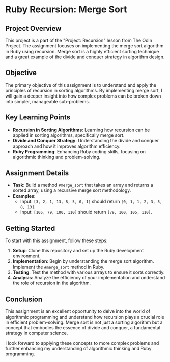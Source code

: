 # Ruby Recursion: Merge Sort

## Project Overview
This project is a part of the "Project: Recursion" lesson from The Odin Project. The assignment focuses on implementing the merge sort algorithm in Ruby using recursion. Merge sort is a highly efficient sorting technique and a great example of the divide and conquer strategy in algorithm design.

## Objective
The primary objective of this assignment is to understand and apply the principles of recursion in sorting algorithms. By implementing merge sort, I will gain a deeper insight into how complex problems can be broken down into simpler, manageable sub-problems.

## Key Learning Points
- **Recursion in Sorting Algorithms**: Learning how recursion can be applied in sorting algorithms, specifically merge sort.
- **Divide and Conquer Strategy**: Understanding the divide and conquer approach and how it improves algorithm efficiency.
- **Ruby Programming**: Enhancing Ruby coding skills, focusing on algorithmic thinking and problem-solving.

## Assignment Details
- **Task**: Build a method `#merge_sort` that takes an array and returns a sorted array, using a recursive merge sort methodology.
- **Examples**:
  - Input: `[3, 2, 1, 13, 8, 5, 0, 1]` should return `[0, 1, 1, 2, 3, 5, 8, 13]`.
  - Input: `[105, 79, 100, 110]` should return `[79, 100, 105, 110]`.

## Getting Started
To start with this assignment, follow these steps:

1. **Setup**: Clone this repository and set up the Ruby development environment.
2. **Implementation**: Begin by understanding the merge sort algorithm. Implement the `#merge_sort` method in Ruby.
3. **Testing**: Test the method with various arrays to ensure it sorts correctly.
4. **Analysis**: Analyze the efficiency of your implementation and understand the role of recursion in the algorithm.

## Conclusion
This assignment is an excellent opportunity to delve into the world of algorithmic programming and understand how recursion plays a crucial role in efficient problem-solving. Merge sort is not just a sorting algorithm but a concept that embodies the essence of divide and conquer, a fundamental strategy in computer science.

I look forward to applying these concepts to more complex problems and further enhancing my understanding of algorithmic thinking and Ruby programming.
